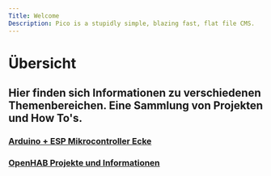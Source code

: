 ```yaml
--- 
Title: Welcome 
Description: Pico is a stupidly simple, blazing fast, flat file CMS. 
--- 
```


# Übersicht

## Hier finden sich Informationen zu verschiedenen Themenbereichen. Eine Sammlung von Projekten und How To's.

### [Arduino + ESP Mikrocontroller Ecke](%base_url%25?Arduino-ESP/index) 

### [OpenHAB Projekte und Informationen](OpenHAB/index.md) 

